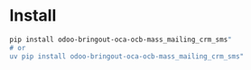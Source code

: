 # Install

```bash
pip install odoo-bringout-oca-ocb-mass_mailing_crm_sms"
# or
uv pip install odoo-bringout-oca-ocb-mass_mailing_crm_sms"
```
